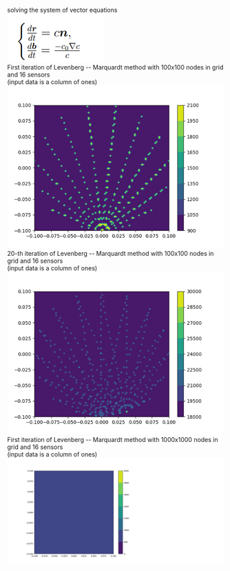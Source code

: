 solving the system of vector equations  
![1](system.png)  
First iteration of Levenberg -- Marquardt method with 100x100 nodes in grid and 16 sensors  
(input data is a column of ones)  
![2](100x100.png)  
20-th iteration of Levenberg -- Marquardt method with 100x100 nodes in grid and 16 sensors  
(input data is a column of ones)  
![3](100x100_16_sensors.png)  
First iteration of Levenberg -- Marquardt method with 1000x1000 nodes in grid and 16 sensors  
(input data is a column of ones)  
![4](1000x1000_1_iter.png)  
